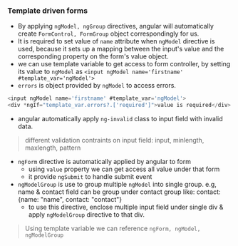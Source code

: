 ### Template driven forms
- By applying `ngModel, ngGroup` directives, angular will automatically create `FormControl, FormGroup` object correspondingly for us.
- It is required to set value of `name` attribute when `ngModel` directive is used, because it sets up a mapping between the input's value and the corresponding property on the form's value object.
- we can use template variable to get access to form controller, by setting its value to `ngModel` as `<input ngModel name='firstname' #template_var='ngModel'>`
- `errors`  is object provided by `ngModel` to access errors.
```typescript
<input ngModel name='firstname' #template_var='ngModel'>
<div *ngIf="template_var.errors?.['required']">value is required</div>
```
- angular automatically apply `ng-invalid` class to input field with invalid data.

>different validation contraints on input field: input, minlength, maxlength, pattern
      
- `ngForm` directive is automatically applied by angular to form 
	- using `value` property we can get access all value under that form
	- it provide `ngSubmit` to handle submit event
- `ngModelGroup` is use to group multiple `ngModel` into single group. e.g, name & contact field can be group under contact group like: contact: {name: "name", contact: "contact"}
	- to use this directive, enclose multiple input field under single div & apply `ngModelGroup` directive to that div.


>Using template variable we can reference `ngForm, ngModel, ngModelGroup`

